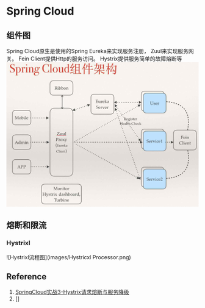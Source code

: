 # Spring Cloud



## 组件图
Spring Cloud原生是使用的Spring Eureka来实现服务注册， Zuul来实现服务网关。 Fein Client提供Http的服务访问。 Hystrix提供服务简单的故障熔断等
![Spring Cloud 组件图](images/springcloud_component.jpg)



## 熔断和限流
### Hystrixl
![Hystrixl流程图](images/Hystricxl Processor.png)




## Reference
1. [SpringCloud实战3-Hystrix请求熔断与服务降级](https://www.cnblogs.com/huangjuncong/p/9026949.html)
2. []
